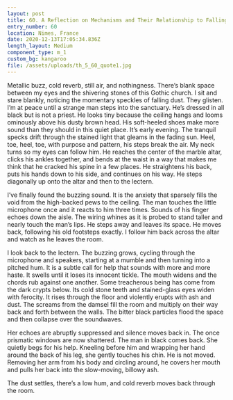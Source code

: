 ```yaml
---
layout: post
title: 60. A Reflection on Mechanisms and Their Relationship to Falling Dust
entry_number: 60
location: Nimes, France
date: 2020-12-13T17:05:34.836Z
length_layout: Medium
component_type: m_1
custom_bg: kangaroo
file: /assets/uploads/th_5_60_quote1.jpg
---
```

Metallic buzz, cold reverb, still air, and nothingness. There’s blank space between my eyes and the shivering stones of this Gothic church. I sit and stare blankly, noticing the momentary speckles of falling dust. They glisten. I’m at peace until a strange man steps into the sanctuary. He’s dressed in all black but is not a priest. He looks tiny because the ceiling hangs and looms ominously above his dusty brown head. His soft-heeled shoes make more sound than they should in this quiet place. It’s early evening. The tranquil specks drift through the stained light that gleams in the fading sun. Heel, toe, heel, toe, with purpose and pattern, his steps break the air. My neck turns so my eyes can follow him. He reaches the center of the marble altar, clicks his ankles together, and bends at the waist in a way that makes me think that he cracked his spine in a few places. He straightens his back, puts his hands down to his side, and continues on his way. He steps diagonally up onto the altar and then to the lectern. 


I’ve finally found the buzzing sound. It is the anxiety that sparsely fills the void from the high-backed pews to the ceiling. The man touches the little microphone once and it reacts to him three times. Sounds of his finger echoes down the aisle. The wiring whines as it is probed to stand taller and nearly touch the man’s lips. He steps away and leaves its space. He moves back, following his old footsteps exactly. I follow him back across the altar and watch as he leaves the room. 


I look back to the lectern. The buzzing grows, cycling through the microphone and speakers, starting at a mumble and then turning into a pitched hum. It is a subtle call for help that sounds with more and more haste. It swells until it loses its innocent tickle. The mouth widens and the chords rub against one another. Some treacherous being has come from the dark crypts below. Its cold stone teeth and stained-glass eyes widen with ferocity. It rises through the floor and violently erupts with ash and dust. The screams from the damsel fill the room and multiply on their way back and forth between the walls. The bitter black particles flood the space and then collapse over the soundwaves.
 
Her echoes are abruptly suppressed and silence moves back in. The once prismatic windows are now shattered. The man in black comes back. She quietly begs for his help. Kneeling before him and wrapping her hand around the back of his leg, she gently touches his chin. He is not moved. Removing her arm from his body and circling around, he covers her mouth and pulls her back into the slow-moving, billowy ash. 


The dust settles, there’s a low hum, and cold reverb moves back through the room.
